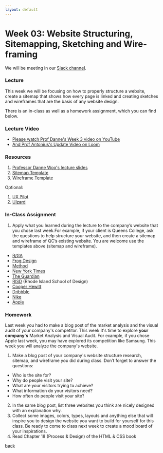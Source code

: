 ```yaml
---
layout: default
---
```


# Week 03: Website Structuring, Sitemapping, Sketching and Wire-framing

We will be meeting in our [Slack channel](https://qc-design.slack.com/archives/C07H6BMBFAQ).

### Lecture

This week we will be focusing on how to properly structure a website, create a sitemap that shows how every page is linked and creating sketches and wireframes that are the basis of any website design.

There is an in-class as well as a homework assignment, which you can find below.

### Lecture Video

- [Please watch Prof Danne's Week 3 video on YouTube](https://youtu.be/QKcN_z8rm3U?si=AMrkxnHDREj5cTGG)
- [And Prof Antonius's Update Video on Loom](https://www.loom.com/share/ba7a2095e04b497e92653b184071f975?sid=5f11c8c8-22c2-47f2-96df-e40429bc5445)

### Resources
1. [Professor Danne Woo's lecture slides](https://teaching-files.s3.us-east-2.amazonaws.com/webdesign/Week03/webdesign_week03.pdf)
2. [Sitemap Template](https://teaching-files.s3.us-east-2.amazonaws.com/webdesign/Week03/qc_sitemap_good.pdf)
3. [Wireframe Template](https://teaching-files.s3.us-east-2.amazonaws.com/webdesign/Week03/qc_wireframe.pdf)

Optional:

1. [UX Pilot](https://uxpilot.ai/)
2. [UIzard](https://uizard.io/)

### In-Class Assignment
1. Apply what you learned during the lecture to the company’s website that you chose last week.For example, if your client is Queens College, ask the questions to help structure your website, and then create a sitemap and wireframe of QC’s existing website. You are welcome use the templates above (sitemap and wireframe).

- [R/GA](https://www.rga.com)
- [Frog Design](https://www.frog.co)
- [Method](https://www.method.com)
- [New York Times](https://www.nytimes.com)
- [The Guardian](https://www.theguardian.com)
- [RISD](https://www.risd.edu) (Rhode Island School of Design)
- [Cooper Hewitt](https://www.cooperhewitt.org)
- [Dribbble](https://dribbble.com)
- [Nike](https://www.nike.com)
- [Apple](https://www.apple.com)


### Homework
Last week you had to make a blog post of the market analysis and the visual audit of your company's competitor. This week it's time to explore **your company's** Market Analysis and Visual Audit. For example, if you chose Apple last week, you may have explored its competition like Samsung. This week you will analyze the company's website.

1. Make a blog post of your company's website structure research, sitemap, and wireframe you did during class. Don’t forget to answer the questions:
  - Who is the site for?
  - Why do people visit your site?
  - What are your visitors trying to achieve?
  - What information do your visitors need?
  - How often do people visit your site?
2. In the same blog post, list three websites you think are nicely designed with an explanation why.
3. Collect some images, colors, types, layouts and anything else that will inspire you to design the website you want to build for yourself for this class. Be ready to come to class next week to create a mood board of your inspirations.
4. Read Chapter 18 (Process & Design) of the HTML & CSS book 


[back](./)
